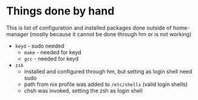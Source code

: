 # Things done by hand
This is list of configuration and installed packages done outside of home-manager (mostly because it cannot be done through hm or is not working)

- `keyd` - sudo needed
  - `make` - needed for keyd
  - `gcc` - needed for keyd
- `zsh`
  - installed and configured through hm, but setting as login shell need sudo
  - path from nix profile was added to `/etc/shells` (valid login shells)
  - chsh was invoked, setting the zsh as login shell

